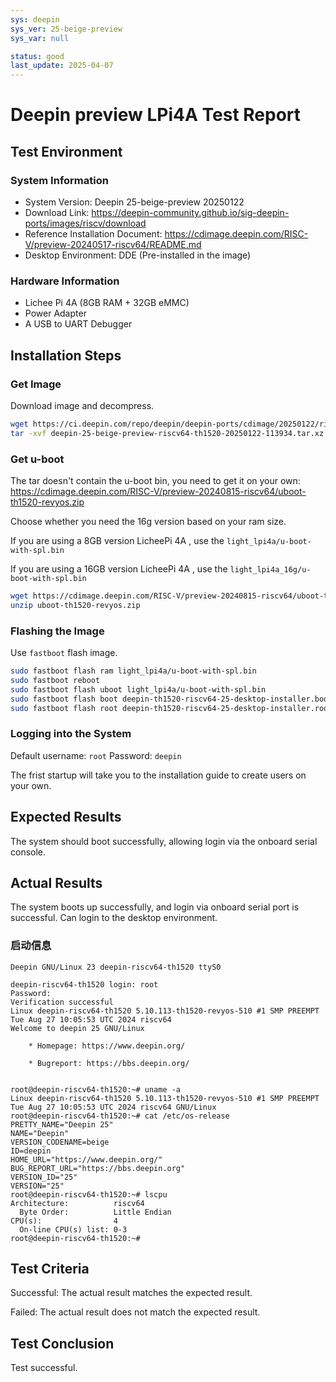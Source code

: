 ```yaml
---
sys: deepin
sys_ver: 25-beige-preview
sys_var: null

status: good
last_update: 2025-04-07
---
```


# Deepin preview LPi4A Test Report

## Test Environment

### System Information

- System Version: Deepin 25-beige-preview 20250122
- Download Link: https://deepin-community.github.io/sig-deepin-ports/images/riscv/download
- Reference Installation Document: https://cdimage.deepin.com/RISC-V/preview-20240517-riscv64/README.md
- Desktop Environment: DDE (Pre-installed in the image)

### Hardware Information

- Lichee Pi 4A (8GB RAM + 32GB eMMC)
- Power Adapter
- A USB to UART Debugger

## Installation Steps

### Get Image

Download image and decompress.

```bash
wget https://ci.deepin.com/repo/deepin/deepin-ports/cdimage/20250122/riscv64/deepin-25-beige-preview-riscv64-th1520-20250122-113934.tar.xz
tar -xvf deepin-25-beige-preview-riscv64-th1520-20250122-113934.tar.xz
```

### Get u-boot

The tar doesn't contain the u-boot bin, you need to get it on your own: https://cdimage.deepin.com/RISC-V/preview-20240815-riscv64/uboot-th1520-revyos.zip

Choose whether you need the 16g version based on your ram size.

If you are using a 8GB version LicheePi 4A , use the `light_lpi4a/u-boot-with-spl.bin`

If you are using a 16GB version LicheePi 4A , use the `light_lpi4a_16g/u-boot-with-spl.bin`

```bash
wget https://cdimage.deepin.com/RISC-V/preview-20240815-riscv64/uboot-th1520-revyos.zip
unzip uboot-th1520-revyos.zip
```

### Flashing the Image

Use `fastboot` flash image. 

```bash
sudo fastboot flash ram light_lpi4a/u-boot-with-spl.bin
sudo fastboot reboot
sudo fastboot flash uboot light_lpi4a/u-boot-with-spl.bin
sudo fastboot flash boot deepin-th1520-riscv64-25-desktop-installer.boot.ext4
sudo fastboot flash root deepin-th1520-riscv64-25-desktop-installer.root.ext4
```

### Logging into the System

Default username: `root`
Password: `deepin`

The frist startup will take you to the installation guide to create users on your own.

## Expected Results

The system should boot successfully, allowing login via the onboard serial console.

## Actual Results

The system boots up successfully, and login via onboard serial port is successful. Can login to the desktop environment.

### 启动信息

```log
Deepin GNU/Linux 23 deepin-riscv64-th1520 ttyS0

deepin-riscv64-th1520 login: root
Password:
Verification successful
Linux deepin-riscv64-th1520 5.10.113-th1520-revyos-510 #1 SMP PREEMPT Tue Aug 27 10:05:53 UTC 2024 riscv64
Welcome to deepin 25 GNU/Linux

    * Homepage: https://www.deepin.org/

    * Bugreport: https://bbs.deepin.org/


root@deepin-riscv64-th1520:~# uname -a
Linux deepin-riscv64-th1520 5.10.113-th1520-revyos-510 #1 SMP PREEMPT Tue Aug 27 10:05:53 UTC 2024 riscv64 GNU/Linux
root@deepin-riscv64-th1520:~# cat /etc/os-release 
PRETTY_NAME="Deepin 25"
NAME="Deepin"
VERSION_CODENAME=beige
ID=deepin
HOME_URL="https://www.deepin.org/"
BUG_REPORT_URL="https://bbs.deepin.org"
VERSION_ID="25"
VERSION="25"
root@deepin-riscv64-th1520:~# lscpu 
Architecture:          riscv64
  Byte Order:          Little Endian
CPU(s):                4
  On-line CPU(s) list: 0-3
root@deepin-riscv64-th1520:~# 
```

## Test Criteria

Successful: The actual result matches the expected result.

Failed: The actual result does not match the expected result.

## Test Conclusion

Test successful.

